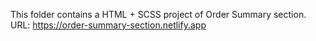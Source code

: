 This folder contains a HTML + SCSS project of Order Summary section. URL: https://order-summary-section.netlify.app

